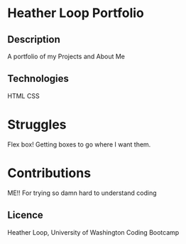 # Heather Loop Portfolio

## Description
A portfolio of my Projects and About Me

## Technologies
HTML
CSS

# Struggles
Flex box! Getting boxes to go where I want them.  

# Contributions
ME!! For trying so damn hard to understand coding

## Licence
Heather Loop, University of Washington Coding Bootcamp




